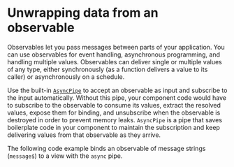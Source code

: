# Unwrapping data from an observable

Observables let you pass messages between parts of your application.
You can use observables for event handling, asynchronous programming, and handling multiple values.
Observables can deliver single or multiple values of any type, either synchronously (as a function delivers a value to its caller) or asynchronously on a schedule.

Use the built-in [`AsyncPipe`](api/common/AsyncPipe "API description of AsyncPipe") to accept an observable as input and subscribe to the input automatically.
Without this pipe, your component code would have to subscribe to the observable to consume its values, extract the resolved values, expose them for binding, and unsubscribe when the observable is destroyed in order to prevent memory leaks.
`AsyncPipe` is a pipe that saves boilerplate code in your component to maintain the subscription and keep delivering values from that observable as they arrive.

The following code example binds an observable of message strings (`message$`) to a view with the `async` pipe.

<!-- TODO: Enable preview if this example does not depend on Zone/ or if we run the example with Zone. -->
<docs-code header="src/app/hero-async-message.component.ts"
           path="adev/src/content/examples/pipes/src/app/hero-async-message.component.ts" />
